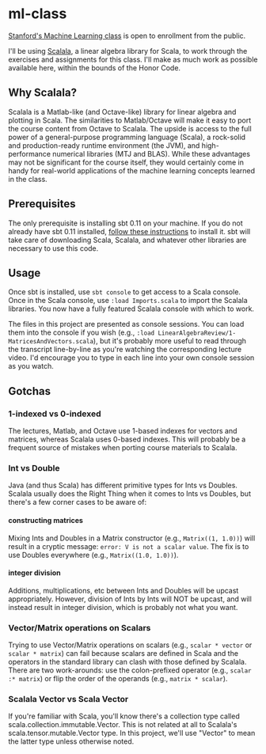 ml-class
========

[Stanford's Machine Learning class][0] is open to enrollment from the public.

I'll be using [Scalala][1], a linear algebra library for Scala, to work through the exercises and assignments for this class. I'll make as much work as possible available here, within the bounds of the Honor Code.

Why Scalala?
------------

Scalala is a Matlab-like (and Octave-like) library for linear algebra and plotting in Scala. The similarities to Matlab/Octave will make it easy to port the course content from Octave to Scalala. The upside is access to the full power of a general-purpose programming language (Scala), a rock-solid and production-ready runtime environment (the JVM), and high-performance numerical libraries (MTJ and BLAS). While these advantages may not be significant for the course itself, they would certainly come in handy for real-world applications of the machine learning concepts learned in the class.

Prerequisites
-------------

The only prerequisite is installing sbt 0.11 on your machine. If you do not already have sbt 0.11 installed, [follow these instructions][2] to install it. sbt will take care of downloading Scala, Scalala, and whatever other libraries are necessary to use this code.

Usage
-----

Once sbt is installed, use `sbt console` to get access to a Scala console. Once in the Scala console, use `:load Imports.scala` to import the Scalala libraries. You now have a fully featured Scalala console with which to work.

The files in this project are presented as console sessions. You can load them into the console if you wish (e.g., `:load LinearAlgebraReview/1-MatricesAndVectors.scala`), but it's probably more useful to read through the transcript line-by-line as you're watching the corresponding lecture video. I'd encourage you to type in each line into your own console session as you watch.

Gotchas
-------

### 1-indexed vs 0-indexed

The lectures, Matlab, and Octave use 1-based indexes for vectors and matrices, whereas Scalala uses 0-based indexes. This will probably be a frequent source of mistakes when porting course materials to Scalala.

### Int vs Double

Java (and thus Scala) has different primitive types for Ints vs Doubles. Scalala usually does the Right Thing when it comes to Ints vs Doubles, but there's a few corner cases to be aware of:

#### constructing matrices

Mixing Ints and Doubles in a Matrix constructor (e.g., `Matrix((1, 1.0))`) will result in a cryptic message: `error: V is not a scalar value`. The fix is to use Doubles everywhere (e.g., `Matrix((1.0, 1.0))`).

#### integer division

Additions, multiplications, etc between Ints and Doubles will be upcast appropriately. However, division of Ints by Ints will NOT be upcast, and will instead result in integer division, which is probably not what you want.

### Vector/Matrix operations on Scalars

Trying to use Vector/Matrix operations on scalars (e.g., `scalar * vector` or `scalar * matrix`) can fail because scalars are defined in Scala and the operators in the standard library can clash with those defined by Scalala. There are two work-arounds: use the colon-prefixed operator (e.g., `scalar :* matrix`) or flip the order of the operands (e.g., `matrix * scalar`).

### Scalala Vector vs Scala Vector

If you're familiar with Scala, you'll know there's a collection type called scala.collection.immutable.Vector. This is not related at all to Scalala's scala.tensor.mutable.Vector type. In this project, we'll use "Vector" to mean the latter type unless otherwise noted.

[0]: http://www.ml-class.org/
[1]: https://github.com/scalala/Scalala
[2]: https://github.com/harrah/xsbt/wiki/Setup
